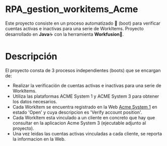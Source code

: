 # RPA_gestion_workitems_Acme
Este proyecto consiste en un proceso automatizado 🤖 (boot) para verificar cuentas activas e inactivas para una serie de WorkItems.
Proyecto desarrollado en **Java**☕ con la herramienta **Workfusion**🔨.

# Descripción 
El proyecto consta de 3 procesos independientes (boots) que se encargan de:
* Realizar la verificación de cuentas activas e inactivas para una serie de WorkItems.
* Utiliza las plataformas ACME System 1 y ACME System 3 para obtener los datos necesarios.
* Cada WorkItem se encuentra registrado en la Web [Acme System 1](https://acme-test.uipath.com/home) en estado 'Open' y cuya descripcion es 'Verify account position'.
* Cada WorkItem esta vinculado a un cliente en concreto que hay que consultar en la aplicacion Acme System 3 (ejecutable adjunto al proyecto).
* Una vez leidas las cuentas activas vinculadas a cada cliente, se reporta la informacion en la Web.



